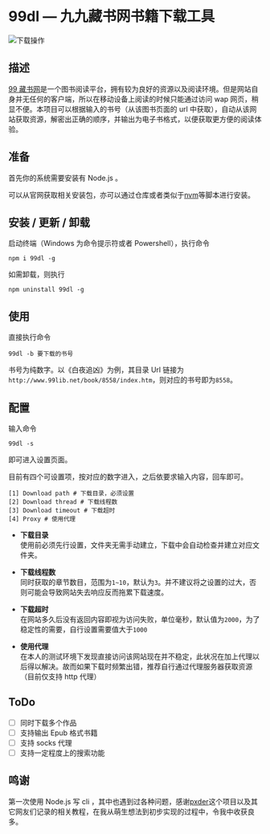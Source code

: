 # 99dl — 九九藏书网书籍下载工具

![下载操作](https://i.loli.net/2018/09/15/5b9c8f6b480bd.gif)

## 描述

[99 藏书网](http://www.99lib.net/ "99藏书网")是一个图书阅读平台，拥有较为良好的资源以及阅读环境。但是网站自身并无任何的客户端，所以在移动设备上阅读的时候只能通过访问 wap 网页，稍显不便。本项目可以根据输入的书号（从该图书页面的 url 中获取），自动从该网站获取资源，解密出正确的顺序，并输出为电子书格式，以便获取更方便的阅读体验。

## 准备

首先你的系统需要安装有 Node.js 。

可以从官网获取相关安装包，亦可以通过仓库或者类似于[nvm](https://github.com/creationix/nvm "nvm")等脚本进行安装。

## 安装 / 更新 / 卸载

启动终端（Windows 为命令提示符或者 Powershell），执行命令

```
npm i 99dl -g
```

如需卸载，则执行

```
npm uninstall 99dl -g
```

## 使用

直接执行命令

```
99dl -b 要下载的书号
```

书号为纯数字。以《白夜追凶》为例，其目录 Url 链接为`http://www.99lib.net/book/8558/index.htm`，则对应的书号即为`8558`。

## 配置

输入命令

```
99dl -s
```

即可进入设置页面。

目前有四个可设置项，按对应的数字进入，之后依要求输入内容，回车即可。

```
[1] Download path # 下载目录，必须设置
[2] Download thread # 下载线程数
[3] Download timeout # 下载超时
[4] Proxy # 使用代理
```

- **下载目录**  
  使用前必须先行设置，文件夹无需手动建立，下载中会自动检查并建立对应文件夹。

- **下载线程数**  
  同时获取的章节数目，范围为`1~10`，默认为`3`。并不建议将之设置的过大，否则可能会导致网站失去响应反而拖累下载速度。

- **下载超时**  
  在网站多久后没有返回内容即视为访问失败，单位毫秒，默认值为`2000`，为了稳定性的需要，自行设置需要值大于`1000`

- **使用代理**  
  在本人的测试环境下发现直接访问该网站现在并不稳定，此状况在加上代理以后得以解决。故而如果下载时频繁出错，推荐自行通过代理服务器获取资源（目前仅支持 http 代理）

## ToDo

- [ ] 同时下载多个作品
- [ ] 支持输出 Epub 格式书籍
- [ ] 支持 socks 代理
- [ ] 支持一定程度上的搜索功能

## 鸣谢

第一次使用 Node.js 写 cli ，其中也遇到过各种问题，感谢[pxder](https://github.com/YKilin/pxder "pxder")这个项目以及其它网友们记录的相关教程，在我从萌生想法到初步实现的过程中，令我中收获良多。
